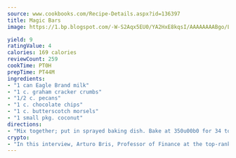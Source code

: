 ```yaml
---
source: www.cookbooks.com/Recipe-Details.aspx?id=136397
title: Magic Bars
image: https://1.bp.blogspot.com/-W-S2Aqx5EU0/YA2HxE8kqsI/AAAAAAAABgo/LNxJ2X_rvYgPNsplYMgQNjuwxaZ0e3pQQCLcBGAsYHQ/s320/17.png

yield: 9
ratingValue: 4
calories: 169 calories
reviewCount: 259
cookTime: PT0H
prepTime: PT44M
ingredients:
- "1 can Eagle Brand milk"
- "1 c. graham cracker crumbs"
- "1/2 c. pecans"
- "1 c. chocolate chips"
- "1 c. butterscotch morsels"
- "1 small pkg. coconut"
directions:
- "Mix together; put in sprayed baking dish. Bake at 350u00b0 for 34 to 40 minutes. Cool and cut into squares."
crypto:
- "In this interview, Arturo Bris, Professor of Finance at the top-ranked business school IMD in Switzerland, analyses the risks associated with bitcoin."
---
```

